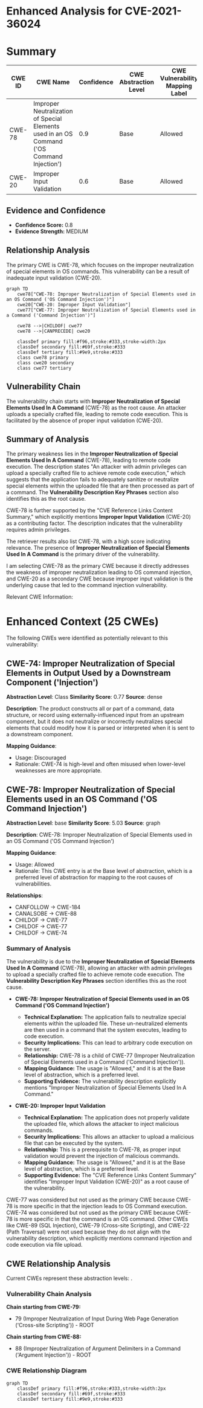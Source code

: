 # Enhanced Analysis for CVE-2021-36024

# Summary
| CWE ID | CWE Name | Confidence | CWE Abstraction Level | CWE Vulnerability Mapping Label | CWE-Vulnerability Mapping Notes |
|---|---|---|---|---|---|
| CWE-78 | Improper Neutralization of Special Elements used in an OS Command ('OS Command Injection') | 0.9 | Base | Allowed | Primary CWE |
| CWE-20 | Improper Input Validation | 0.6 | Base | Allowed | Secondary CWE |

## Evidence and Confidence

*   **Confidence Score:** 0.8
*   **Evidence Strength:** MEDIUM

## Relationship Analysis
The primary CWE is CWE-78, which focuses on the improper neutralization of special elements in OS commands. This vulnerability can be a result of inadequate input validation (CWE-20).

```mermaid
graph TD
    cwe78["CWE-78: Improper Neutralization of Special Elements used in an OS Command ('OS Command Injection')"]
    cwe20["CWE-20: Improper Input Validation"]
    cwe77["CWE-77: Improper Neutralization of Special Elements used in a Command ('Command Injection')"]
    
    cwe78 -->|CHILDOF| cwe77
    cwe78 -->|CANPRECEDE| cwe20

    classDef primary fill:#f96,stroke:#333,stroke-width:2px
    classDef secondary fill:#69f,stroke:#333
    classDef tertiary fill:#9e9,stroke:#333
    class cwe78 primary
    class cwe20 secondary
    class cwe77 tertiary
```

## Vulnerability Chain
The vulnerability chain starts with **Improper Neutralization of Special Elements Used In A Command** (CWE-78) as the root cause. An attacker uploads a specially crafted file, leading to remote code execution. This is facilitated by the absence of proper input validation (CWE-20).

## Summary of Analysis
The primary weakness lies in the **Improper Neutralization of Special Elements Used In A Command** (CWE-78), leading to remote code execution. The description states "An attacker with admin privileges can upload a specially crafted file to achieve remote code execution," which suggests that the application fails to adequately sanitize or neutralize special elements within the uploaded file that are then processed as part of a command. The **Vulnerability Description Key Phrases** section also identifies this as the root cause.

CWE-78 is further supported by the "CVE Reference Links Content Summary," which explicitly mentions **Improper Input Validation** (CWE-20) as a contributing factor. The description indicates that the vulnerability requires admin privileges.

The retriever results also list CWE-78, with a high score indicating relevance. The presence of **Improper Neutralization of Special Elements Used In A Command** is the primary driver of the vulnerability.

I am selecting CWE-78 as the primary CWE because it directly addresses the weakness of improper neutralization leading to OS command injection, and CWE-20 as a secondary CWE because improper input validation is the underlying cause that led to the command injection vulnerability.

Relevant CWE Information:

# Enhanced Context (25 CWEs)
The following CWEs were identified as potentially relevant to this vulnerability:

## CWE-74: Improper Neutralization of Special Elements in Output Used by a Downstream Component ('Injection')
**Abstraction Level**: Class
**Similarity Score**: 0.77
**Source**: dense

**Description**:
The product constructs all or part of a command, data structure, or record using externally-influenced input from an upstream component, but it does not neutralize or incorrectly neutralizes special elements that could modify how it is parsed or interpreted when it is sent to a downstream component.

**Mapping Guidance**:
- Usage: Discouraged
- Rationale: CWE-74 is high-level and often misused when lower-level weaknesses are more appropriate.

## CWE-78: Improper Neutralization of Special Elements used in an OS Command ('OS Command Injection')
**Abstraction Level**: base
**Similarity Score**: 5.03
**Source**: graph

**Description**:
CWE-78: Improper Neutralization of Special Elements used in an OS Command ('OS Command Injection')

**Mapping Guidance**:
- Usage: Allowed
- Rationale: This CWE entry is at the Base level of abstraction, which is a preferred level of abstraction for mapping to the root causes of vulnerabilities.

**Relationships**:
- CANFOLLOW -> CWE-184
- CANALSOBE -> CWE-88
- CHILDOF -> CWE-77
- CHILDOF -> CWE-77
- CHILDOF -> CWE-74

### Summary of Analysis

The vulnerability is due to the **Improper Neutralization of Special Elements Used In A Command** (CWE-78), allowing an attacker with admin privileges to upload a specially crafted file to achieve remote code execution. The **Vulnerability Description Key Phrases** section identifies this as the root cause.

*   **CWE-78: Improper Neutralization of Special Elements used in an OS Command ('OS Command Injection')**
    *   **Technical Explanation:** The application fails to neutralize special elements within the uploaded file. These un-neutralized elements are then used in a command that the system executes, leading to code execution.
    *   **Security Implications:** This can lead to arbitrary code execution on the server.
    *   **Relationship:** CWE-78 is a child of CWE-77 (Improper Neutralization of Special Elements used in a Command ('Command Injection')).
    *   **Mapping Guidance:** The usage is "Allowed," and it is at the Base level of abstraction, which is a preferred level.
    *   **Supporting Evidence:** The vulnerability description explicitly mentions "Improper Neutralization of Special Elements Used In A Command."

*   **CWE-20: Improper Input Validation**
    *   **Technical Explanation:** The application does not properly validate the uploaded file, which allows the attacker to inject malicious commands.
    *   **Security Implications:** This allows an attacker to upload a malicious file that can be executed by the system.
    *   **Relationship:** This is a prerequisite to CWE-78, as proper input validation would prevent the injection of malicious commands.
    *   **Mapping Guidance:** The usage is "Allowed," and it is at the Base level of abstraction, which is a preferred level.
    *   **Supporting Evidence:** The "CVE Reference Links Content Summary" identifies "Improper Input Validation (CWE-20)" as a root cause of the vulnerability.

CWE-77 was considered but not used as the primary CWE because CWE-78 is more specific in that the injection leads to OS Command execution.
CWE-74 was considered but not used as the primary CWE because CWE-78 is more specific in that the command is an OS command.
Other CWEs like CWE-89 (SQL Injection), CWE-79 (Cross-site Scripting), and CWE-22 (Path Traversal) were not used because they do not align with the vulnerability description, which explicitly mentions command injection and code execution via file upload.


## CWE Relationship Analysis

Current CWEs represent these abstraction levels: .


### Vulnerability Chain Analysis

**Chain starting from CWE-79:**
- 79 (Improper Neutralization of Input During Web Page Generation ('Cross-site Scripting')) - ROOT


**Chain starting from CWE-88:**
- 88 (Improper Neutralization of Argument Delimiters in a Command ('Argument Injection')) - ROOT



### CWE Relationship Diagram

```mermaid
graph TD
    classDef primary fill:#f96,stroke:#333,stroke-width:2px
    classDef secondary fill:#69f,stroke:#333
    classDef tertiary fill:#9e9,stroke:#333
```